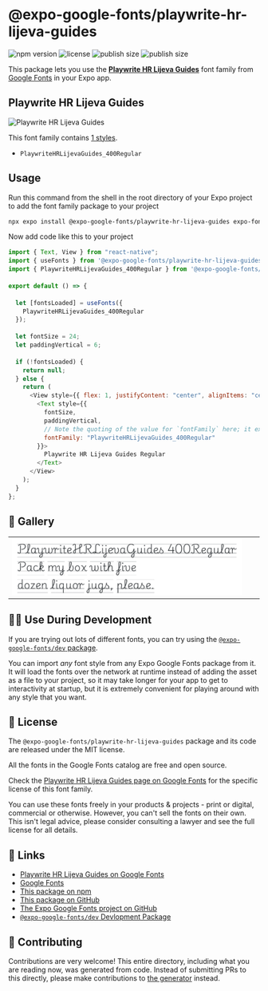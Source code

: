 # @expo-google-fonts/playwrite-hr-lijeva-guides

![npm version](https://flat.badgen.net/npm/v/@expo-google-fonts/playwrite-hr-lijeva-guides)
![license](https://flat.badgen.net/github/license/expo/google-fonts)
![publish size](https://flat.badgen.net/packagephobia/install/@expo-google-fonts/playwrite-hr-lijeva-guides)
![publish size](https://flat.badgen.net/packagephobia/publish/@expo-google-fonts/playwrite-hr-lijeva-guides)

This package lets you use the [**Playwrite HR Lijeva Guides**](https://fonts.google.com/specimen/Playwrite+HR+Lijeva+Guides) font family from [Google Fonts](https://fonts.google.com/) in your Expo app.

## Playwrite HR Lijeva Guides

![Playwrite HR Lijeva Guides](./font-family.png)

This font family contains [1 styles](#-gallery).

- `PlaywriteHRLijevaGuides_400Regular`

## Usage

Run this command from the shell in the root directory of your Expo project to add the font family package to your project

```sh
npx expo install @expo-google-fonts/playwrite-hr-lijeva-guides expo-font
```

Now add code like this to your project

```js
import { Text, View } from "react-native";
import { useFonts } from '@expo-google-fonts/playwrite-hr-lijeva-guides/useFonts';
import { PlaywriteHRLijevaGuides_400Regular } from '@expo-google-fonts/playwrite-hr-lijeva-guides/400Regular';

export default () => {

  let [fontsLoaded] = useFonts({
    PlaywriteHRLijevaGuides_400Regular
  });

  let fontSize = 24;
  let paddingVertical = 6;

  if (!fontsLoaded) {
    return null;
  } else {
    return (
      <View style={{ flex: 1, justifyContent: "center", alignItems: "center" }}>
        <Text style={{
          fontSize,
          paddingVertical,
          // Note the quoting of the value for `fontFamily` here; it expects a string!
          fontFamily: "PlaywriteHRLijevaGuides_400Regular"
        }}>
          Playwrite HR Lijeva Guides Regular
        </Text>
      </View>
    );
  }
};
```

## 🔡 Gallery


||||
|-|-|-|
|![PlaywriteHRLijevaGuides_400Regular](./400Regular/PlaywriteHRLijevaGuides_400Regular.ttf.png)||||


## 👩‍💻 Use During Development

If you are trying out lots of different fonts, you can try using the [`@expo-google-fonts/dev` package](https://github.com/expo/google-fonts/tree/master/font-packages/dev#readme).

You can import _any_ font style from any Expo Google Fonts package from it. It will load the fonts over the network at runtime instead of adding the asset as a file to your project, so it may take longer for your app to get to interactivity at startup, but it is extremely convenient for playing around with any style that you want.


## 📖 License

The `@expo-google-fonts/playwrite-hr-lijeva-guides` package and its code are released under the MIT license.

All the fonts in the Google Fonts catalog are free and open source.

Check the [Playwrite HR Lijeva Guides page on Google Fonts](https://fonts.google.com/specimen/Playwrite+HR+Lijeva+Guides) for the specific license of this font family.

You can use these fonts freely in your products & projects - print or digital, commercial or otherwise. However, you can't sell the fonts on their own. This isn't legal advice, please consider consulting a lawyer and see the full license for all details.

## 🔗 Links

- [Playwrite HR Lijeva Guides on Google Fonts](https://fonts.google.com/specimen/Playwrite+HR+Lijeva+Guides)
- [Google Fonts](https://fonts.google.com/)
- [This package on npm](https://www.npmjs.com/package/@expo-google-fonts/playwrite-hr-lijeva-guides)
- [This package on GitHub](https://github.com/expo/google-fonts/tree/master/font-packages/playwrite-hr-lijeva-guides)
- [The Expo Google Fonts project on GitHub](https://github.com/expo/google-fonts)
- [`@expo-google-fonts/dev` Devlopment Package](https://github.com/expo/google-fonts/tree/master/font-packages/dev)

## 🤝 Contributing

Contributions are very welcome! This entire directory, including what you are reading now, was generated from code. Instead of submitting PRs to this directly, please make contributions to [the generator](https://github.com/expo/google-fonts/tree/master/packages/generator) instead.
